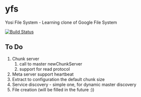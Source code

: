 yfs
===

Yosi File System - Learning clone of Google File System

[![Build
Status](https://travis-ci.org/yosiat/yfs.png)](https://travis-ci.org/yosiat/yfs)


## To Do
1. Chunk server
    1. call to master newChunkServer
    2. support for read protocol
2. Meta server support heartbeat
3. Extract to configuration the default chunk size
4. Service discovery - simple one, for dynamic master discovery
5. File creation (will be filled in the future :))

